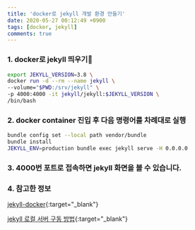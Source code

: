 ```yaml
---
title: 'docker로 jekyll 개발 환경 만들기'
date: 2020-05-27 00:12:49 +0900
tags: [docker, jekyll]
comments: true
---
```


### 1. docker로 jekyll 띄우기

```sh
export JEKYLL_VERSION=3.8 \
docker run -d --rm --name jekyll \
--volume="$PWD:/srv/jekyll" \
-p 4000:4000 -it jekyll/jekyll:$JEKYLL_VERSION \
/bin/bash
```

### 2. docker container 진입 후 다음 명령어를 차례대로 실행

```sh
bundle config set --local path vendor/bundle
bundle install
JEKYLL_ENV=production bundle exec jekyll serve -H 0.0.0.0
```

### 3. 4000번 포트로 접속하면 jekyll 화면을 볼 수 있습니다.

### 4. 참고한 정보

[jekyll-docker](https://github.com/envygeeks/jekyll-docker 'jekyll-docker'){:target="\_blank"}

[jekyll 로컬 서버 구동 방법](https://github.com/jekyllrb-ko/jekyllrb-ko.github.io 'Jekyll 문서 사이트 한글 번역'){:target="\_blank"}
